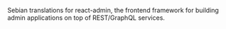 Sebian translations for react-admin, the frontend framework for building admin applications on top of REST/GraphQL services.
